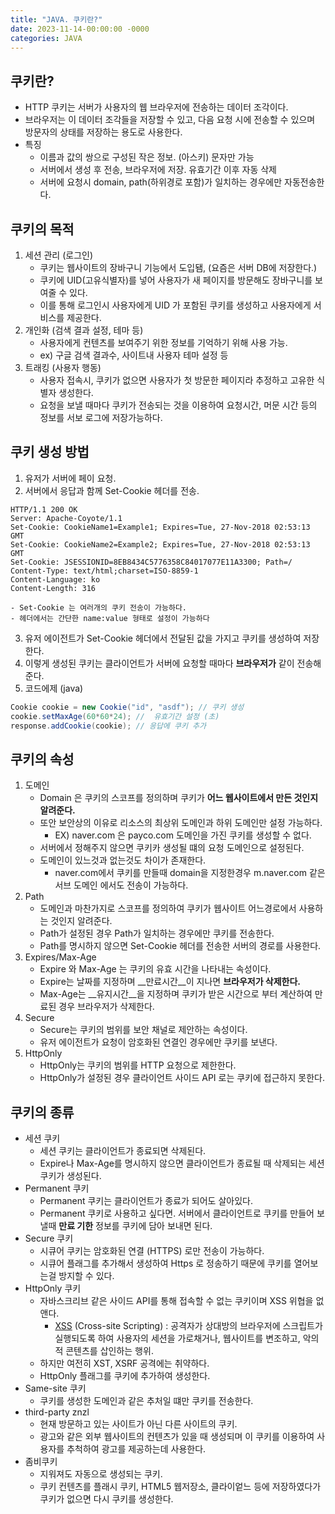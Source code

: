 ```yaml
---
title: "JAVA. 쿠키란?"
date: 2023-11-14-00:00:00 -0000
categories: JAVA
---
```


## 쿠키란?
- HTTP 쿠키는 서버가 사용자의 웹 브라우저에 전송하는 데이터 조각이다.
- 브라우저는 이 데이터 조각들을 저장할 수 있고, 다음 요청 시에 전송할 수 있으며 방문자의 상태를 저장하는 용도로 사용한다. 
- 특징 
    - 이름과 값의 쌍으로 구성된 작은 정보. (아스키) 문자만 가능 
    - 서버에서 생성 후 전송, 브라우저에 저장. 유효기간 이후 자동 삭제
    - 서버에 요청시 domain, path(하위경로 포함)가 일치하는 경우에만 자동전송한다.

## 쿠키의 목적
1. 세션 관리 (로그인)
    - 쿠키는 웹사이트의 장바구니 기능에서 도입됌, (요즘은 서버 DB에 저장한다.)
    - 쿠키에 UID(고유식별자)를 넣어 사용자가 새 페이지를 방문해도 장바구니를 보여줄 수 있다.
    - 이를 통해 로그인시 사용자에게 UID 가 포함된 쿠키를 생성하고 사용자에게 서비스를 제공한다.
2. 개인화 (검색 결과 설정, 테마 등)
    - 사용자에게 컨텐츠를 보여주기 위한 정보를 기억하기 위해 사용 가능.
    - ex) 구글 검색 결과수, 사이트내 사용자 테마 설정 등
3. 트래킹 (사용자 행동)
    - 사용자 접속시, 쿠키가 없으면 사용자가 첫 방문한 페이지라 추정하고 고유한 식별자 생성한다.
    - 요청을 보낼 때마다 쿠키가 전송되는 것을 이용하여 요청시간, 머문 시간 등의 정보를 서보 로그에 저장가능하다.

## 쿠키 생성 방법
1. 유저가 서버에 페이 요청.
2. 서버에서 응답과 함께 Set-Cookie 헤더를 전송.
```
HTTP/1.1 200 OK
Server: Apache-Coyote/1.1
Set-Cookie: CookieName1=Example1; Expires=Tue, 27-Nov-2018 02:53:13 GMT
Set-Cookie: CookieName2=Example2; Expires=Tue, 27-Nov-2018 02:53:13 GMT
Set-Cookie: JSESSIONID=8EB8434C5776358C84017077E11A3300; Path=/
Content-Type: text/html;charset=ISO-8859-1
Content-Language: ko
Content-Length: 316
```
    - Set-Cookie 는 여러개의 쿠키 전송이 가능하다.
    - 헤더에서는 간단한 name:value 형태로 설정이 가능하다
3. 유저 에이전트가 Set-Cookie 헤더에서 전달된 값을 가지고 쿠키를 생성하여 저장한다.
4. 이렇게 생성된 쿠키는 클라이언트가 서버에 요청할 때마다 __브라우저가__ 같이 전송해준다.
5. 코드에제 (java)
```java
Cookie cookie = new Cookie("id", "asdf"); // 쿠키 생성
cookie.setMaxAge(60*60*24); //  유효기간 설정 (초)
response.addCookie(cookie); // 응답에 쿠키 추가
```

## 쿠키의 속성
1. 도메인
    - Domain 은 쿠키의 스코프를 정의하며 쿠키가 __어느 웹사이트에서 만든 것인지 알려준다.__
    - 또안 보안상의 이유로 리소스의 최상위 도메인과 하위 도메인만 설정 가능하다.
        - EX) naver.com 은 payco.com 도메인을 가진 쿠키를 생성할 수 없다.
    - 서버에서 정해주지 않으면 쿠키카 생성될 떄의 요청 도메인으로 설정된다.
    - 도메인이 있느것과 없는것도 차이가 존재한다.
        - naver.com에서 쿠키를 만들때 domain을 지정한경우 m.naver.com 같은 서브 도메인 에서도 전송이 가능하다.
2. Path
    - 도메인과 마찬가지로 스코프를 정의하여 쿠키가 웹사이트 어느경로에서 사용하는 것인지 알려준다.
    - Path가 설정된 경우 Path가 일치하는 경우에만 쿠키를 전송한다.
    - Path를 명시하지 않으면 Set-Cookie 헤더를 전송한 서버의 경로를 사용한다.
3. Expires/Max-Age
    - Expire 와 Max-Age 는 쿠키의 유효 시간을 나타내는 속성이다.
    - Expire는 날짜를 지정하며 __만료시간__이 지나면 __브라우저가 삭제한다.__
    - Max-Age는 __유지시간__을 지정하며 쿠키가 받은 시간으로 부터 계산하여 만료된 경우 브라우저가 삭제한다.
4. Secure
    - Secure는 쿠키의 범위를 보안 채널로 제안하는 속성이다.
    - 유저 에이전트가 요청이 암호화된 연결인 경우에만 쿠키를 보낸다.
5. HttpOnly
    - HttpOnly는 쿠키의 범위를 HTTP 요청으로 제한한다.
    - HttpOnly가 설정된 경우 클라이언트 사이드 API 로는 쿠키에 접근하지 못한다.

## 쿠키의 종류
- 세션 쿠키
    - 세션 쿠키는 클라이언트가 종료되면 삭제된다.
    - Expire나 Max-Age를 명시하지 않으면 클라이언트가 종료될 때 삭제되는 세션 쿠키가 생성된다.
- Permanent 쿠키
    - Permanent 쿠키는 클라이언트가 종료가 되어도 살아있다.
    - Permanent 쿠키로 사용하고 싶다면. 서버에서 클라이언트로 쿠키를 만들어 보낼때 __만료 기한__ 정보를 쿠키에 담아 보내면 된다.
- Secure 쿠키
    - 시큐어 쿠키는 암호화된 연결 (HTTPS) 로만 전송이 가능하다.
    - 시큐어 플래그를 추가해서 생성하여 Https 로 정송하기 때문에 쿠키를 열어보는걸 방지할 수 있다.
- HttpOnly 쿠키
    - 자바스크리브 같은 사이드 API를 통해 접속할 수 없는 쿠키이며 XSS 위협을 없앤다.
        - [XSS](https://namu.wiki/w/XSS) (Cross-site Scripting) : 공격자가 상대방의 브라우저에 스크립트가 실행되도록 하여 사용자의 세션을 가로채거나, 웹사이트를 변조하고, 악의적 콘텐츠를 삽인하는 행위. 
    - 하지만 여전히 XST, XSRF 공격에는 취약하다.
    - HttpOnly 플래그를 쿠키에 추가하여 생성한다.
- Same-site 쿠키
    - 쿠키를 생성한 도메인과 같은 추처일 떄만 쿠키를 전송한다.
- third-party znzl
    - 현재 방문하고 있는 사이트가 아닌 다른 사이트의 쿠키.
    - 광고와 같은 외부 웹사이트의 컨텐츠가 있을 때 생성되며 이 쿠키를 이용하여 사용자를 추척하여 광고를 제공하는데 사용한다.
- 좀비쿠키 
    - 지워져도 자동으로 생성되는 쿠키.
    - 쿠키 컨텐츠를 플래시 쿠키, HTML5 웹저장소, 클라이엍느 등에 저장하였다가 쿠키가 없으면 다시 쿠키를 생성한다.

    

